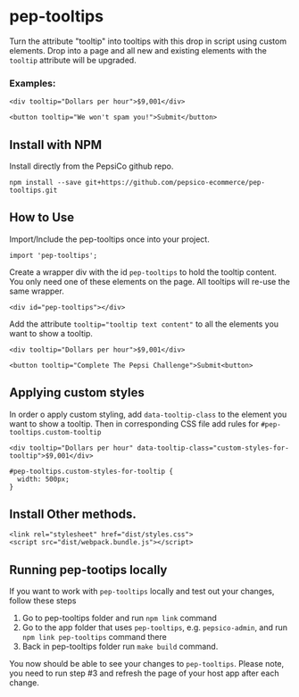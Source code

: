 # pep-tooltips
Turn the attribute "tooltip" into tooltips with this drop in script using custom elements. Drop into a page and all new and existing elements with the `tooltip` attribute will be upgraded.

### Examples:
```
<div tooltip="Dollars per hour">$9,001</div>

<button tooltip="We won't spam you!">Submit</button>
```


## Install with NPM
Install directly from the PepsiCo github repo.
```
npm install --save git+https://github.com/pepsico-ecommerce/pep-tooltips.git
```


## How to Use
Import/Include  the pep-tooltips once into your project.
```
import 'pep-tooltips';
```

Create a wrapper div with the id `pep-tooltips` to hold the tooltip content. You only need one of these elements on the page. All tooltips will re-use the same wrapper.
```
<div id="pep-tooltips"></div>
```


Add the attribute `tooltip="tooltip text content"` to all the elements you want to show a tooltip.

```
<div tooltip="Dollars per hour">$9,001</div>

<button tooltip="Complete The Pepsi Challenge">Submit<button>
```

## Applying custom styles
In order o apply custom styling, add `data-tooltip-class` to the element you want to show a tooltip.
Then in corresponding CSS file add rules for `#pep-tooltips.custom-tooltip`

```
<div tooltip="Dollars per hour" data-tooltip-class="custom-styles-for-tooltip">$9,001</div>
```

```
#pep-tooltips.custom-styles-for-tooltip {
  width: 500px;
}
```


## Install Other methods.

```
<link rel="stylesheet" href="dist/styles.css">
<script src="dist/webpack.bundle.js"></script>
```


## Running pep-tootips locally
If you want to work with `pep-tooltips` locally and test out your changes, follow these steps
1. Go to pep-tooltips folder and run `npm link` command
2. Go to the app folder that uses `pep-tooltips`, e.g. `pepsico-admin`,
and run `npm link pep-tooltips` command there
3. Back in pep-tooltips folder run `make build` command.

You now should be able to see your changes to `pep-tooltips`. Please note, you need to run step #3 and refresh the page of your host app after each change.

